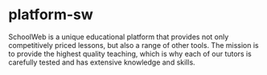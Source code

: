 # platform-sw
SchoolWeb is a unique educational platform that provides not only competitively priced lessons, but also a range of other tools. The mission is to provide the highest quality teaching, which is why each of our tutors is carefully tested and has extensive knowledge and skills.
